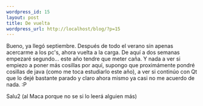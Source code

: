 ```yaml
--- 
wordpress_id: 15
layout: post
title: De vuelta
wordpress_url: http://localhost/blog/?p=15
---
```

Bueno, ya llegó septiembre. Después de todo el verano sin apenas acercarme a los pc's, ahora vuelta a la carga. De aquí a dos semanas empezaré segundo... este año tendre que meter caña. Y nada a ver si empiezo a poner más cosillas por aquí, supongo que proximámente pondré cosillas de java (como me toca estudiarlo este año), a ver si continúo con Qt que lo dejé bastante parado y claro ahora mismo ya casi no me acuerdo de nada. :P

Salu2 (al Maca porque no se si lo leerá alguien más)
